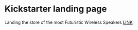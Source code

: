 # Kickstarter landing page
Landing the store of the most Futuristic Wireless Speakers
[LINK](https://igor-1987.github.io/Kickstarter/)
